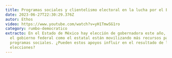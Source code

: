 ```yaml
---
title: Programas sociales y clientelismo electoral en la lucha por el Edomex
date: 2023-06-27T22:30:29.376Z
autor: Ethos
video: https://www.youtube.com/watch?v=yH1TmwSG1ro
category: rumbo-democratico
extracto: En el Estado de México hay elección de gobernadora este año, y tanto
  el gobierno federal como el estatal están movilizando más recursos para
  programas sociales. ¿Pueden estos apoyos influir en el resultado de las
  elecciones?
---
```


